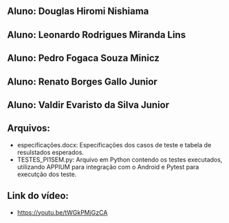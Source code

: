 ## Aluno: Douglas Hiromi Nishiama
## Aluno: Leonardo Rodrigues Miranda Lins
## Aluno: Pedro Fogaca Souza Minicz
## Aluno: Renato Borges Gallo Junior
## Aluno: Valdir Evaristo da Silva Junior

## Arquivos: 
* especificações.docx: Especificações dos casos de teste e tabela de resulstados esperados.
* TESTES_PI1SEM.py: Arquivo em Python contendo os testes executados, utilizando APPIUM para integração com o Android e Pytest para executção dos teste.

## Link do vídeo: 
* https://youtu.be/tWGkPMjGzCA